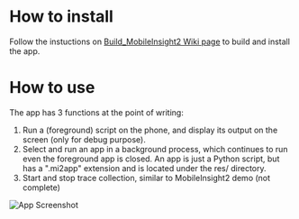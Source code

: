 # How to install #

Follow the instuctions on  [Build_MobileInsight2 Wiki page](http://metro.cs.ucla.edu/mobile_insight/mediawiki/index.php/Build_MobileInsight2) to build and install the app.

# How to use #

The app has 3 functions at the point of writing:

1. Run a (foreground) script on the phone, and display its output on the screen (only for debug purpose).
2. Select and run an app in a background process, which continues to run even the foreground app is closed.
An app is just a Python script, but has a ".mi2app" extension and is located under the res/ directory.
3. Start and stop trace collection, similar to MobileInsight2 demo (not complete)

![App Screenshot](docs/MobileInsight2_screenshot.png)

   
